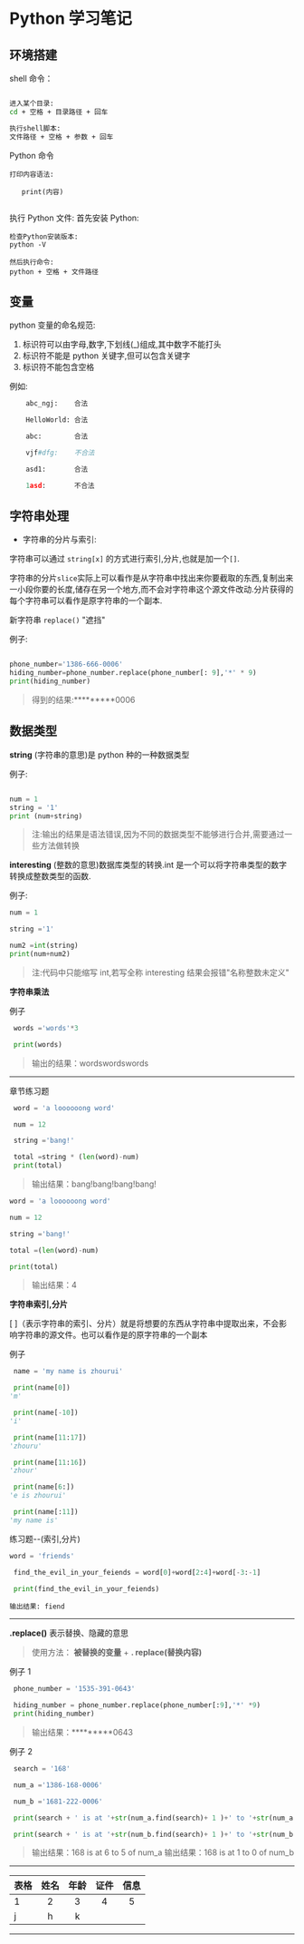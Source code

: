 # Python 学习笔记

## 环境搭建

shell 命令：

```bash

进入某个目录:
cd + 空格 + 目录路径 + 回车

执行shell脚本:
文件路径 + 空格 + 参数 + 回车

```

Python 命令

```Py
打印内容语法:

   print(内容)


```

执行 Python 文件:
首先安装 Python:

```
检查Python安装版本:
python -V

然后执行命令:
python + 空格 + 文件路径

```

## 变量

python 变量的命名规范:

1. 标识符可以由字母,数字,下划线(\_)组成,其中数字不能打头
2. 标识符不能是 python 关键字,但可以包含关键字
3. 标识符不能包含空格

例如:

```py
    abc_ngj:    合法

    HelloWorld: 合法

    abc:        合法

    vjf#dfg:    不合法

    asd1:       合法

    1asd:       不合法

```

## 字符串处理

- 字符串的分片与索引:

字符串可以通过 `string[x]` 的方式进行索引,分片,也就是加一个`[]`.

字符串的分片`slice`实际上可以看作是从字符串中找出来你要截取的东西,复制出来一小段你要的长度,储存在另一个地方,而不会对字符串这个源文件改动.分片获得的每个字符串可以看作是原字符串的一个副本.

新字符串 `replace()` "遮挡"

例子:

```python

phone_number='1386-666-0006'
hiding_number=phone_number.replace(phone_number[: 9],'*' * 9)
print(hiding_number)

```

> 得到的结果:\***\*\*\*\***0006

## 数据类型

**string** (字符串的意思)是 python 种的一种数据类型

例子:

```py

num = 1
string = '1'
print (num+string)

```

> 注:输出的结果是语法错误,因为不同的数据类型不能够进行合并,需要通过一些方法做转换

**interesting** (整数的意思)数据库类型的转换.int 是一个可以将字符串类型的数字转换成整数类型的函数.

例子:

```py
num = 1

string ='1'

num2 =int(string)
print(num+num2)
```

> 注:代码中只能缩写 int,若写全称 interesting 结果会报错"名称整数未定义"

**字符串乘法**

例子

```py
 words ='words'*3

 print(words)
```

> 输出的结果：wordswordswords

---

章节练习题

```py
 word = 'a loooooong word'

 num = 12

 string ='bang!'

 total =string * (len(word)-num)
 print(total)
```

> 输出结果：bang!bang!bang!bang!

```py
word = 'a loooooong word'

num = 12

string ='bang!'

total =(len(word)-num)

print(total)
```

> 输出结果：4

**字符串索引,分片**

[ ]（表示字符串的索引、分片）就是将想要的东西从字符串中提取出来，不会影响字符串的源文件。也可以看作是的原字符串的一个副本

例子

```py
 name = 'my name is zhourui'

 print(name[0])
'm'

 print(name[-10])
'i'

 print(name[11:17])
'zhouru'

 print(name[11:16])
'zhour'

 print(name[6:])
'e is zhourui'

 print(name[:11])
'my name is'
```

练习题--(索引,分片)

```py
word = 'friends'

 find_the_evil_in_your_feiends = word[0]+word[2:4]+word[-3:-1]

 print(find_the_evil_in_your_feiends)

```

```
输出结果: fiend
```

---

**.replace()** 表示替换、隐藏的意思

> 使用方法： **被替换的变量** + **. replace(替换内容)**

例子 1

```py
 phone_number = '1535-391-0643'

 hiding_number = phone_number.replace(phone_number[:9],'*' *9)
 print(hiding_number)

```

> 输出结果：\***\*\*\*\***0643

例子 2

```py
 search = '168'

 num_a ='1386-168-0006'

 num_b ='1681-222-0006'

 print(search + ' is at '+str(num_a.find(search)+ 1 )+' to '+str(num_a.find(search)) +' of num_a')

 print(search + ' is at '+str(num_b.find(search)+ 1 )+' to '+str(num_b.find(search)) +' of num_b')
```

> 输出结果：168 is at 6 to 5 of num_a
> 输出结果：168 is at 1 to 0 of num_b

---

| 表格 | 姓名 | 年龄 | 证件 | 信息 |
| ---- | :--: | :--: | :--: | :--: |
| 1    |  2   |  3   |  4   |  5   |
| j    |  h   |  k   |

---
